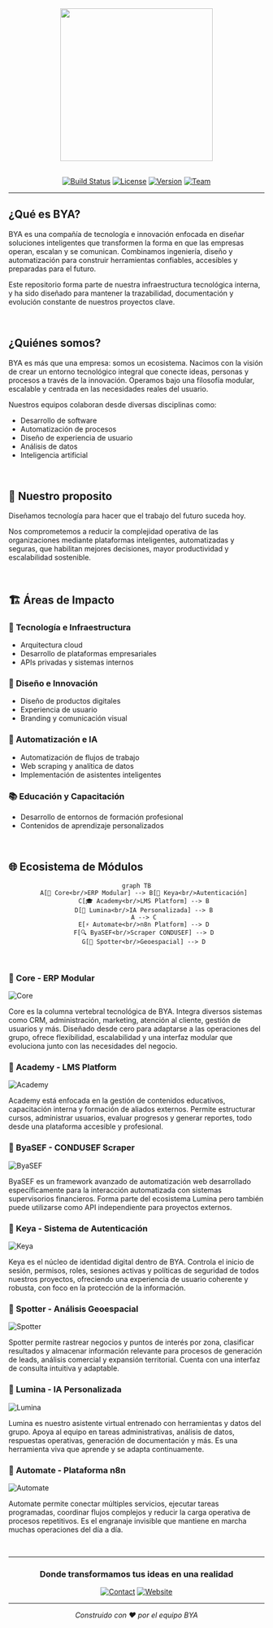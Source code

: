 <div align="center">

  <img src="https://grupogsf.com.mx/wp-content/uploads/2025/07/BYA_WH.png" style="max-width: 100%; height: auto; width: 300px;" />

</div>

<div align="center"> <br>
  

[![Build Status](https://img.shields.io/badge/build-passing-brightgreen.svg?style=flat-square)](https://github.com/bya/ecosystem)
[![License](https://img.shields.io/badge/license-Private-red.svg?style=flat-square)](LICENSE)
[![Version](https://img.shields.io/badge/version-v2.0.0-blue.svg?style=flat-square)](CHANGELOG.md)
[![Team](https://img.shields.io/badge/team-multidisciplinary-purple.svg?style=flat-square)](TEAM.md)

</div>

---

## ¿Qué es BYA?

BYA es una compañía de tecnología e innovación enfocada en diseñar soluciones inteligentes que transformen la forma en que las empresas operan, escalan y se comunican. Combinamos ingeniería, diseño y automatización para construir herramientas confiables, accesibles y preparadas para el futuro.

Este repositorio forma parte de nuestra infraestructura tecnológica interna, y ha sido diseñado para mantener la trazabilidad, documentación y evolución constante de nuestros proyectos clave.

<br>

## ¿Quiénes somos?

BYA es más que una empresa: somos un ecosistema. Nacimos con la visión de crear un entorno tecnológico integral que conecte ideas, personas y procesos a través de la innovación. Operamos bajo una filosofía modular, escalable y centrada en las necesidades reales del usuario.

Nuestros equipos colaboran desde diversas disciplinas como:

- Desarrollo de software
- Automatización de procesos
- Diseño de experiencia de usuario
- Análisis de datos
- Inteligencia artificial

<br>

## 👥 Nuestro proposito

Diseñamos tecnología para hacer que el trabajo del futuro suceda hoy.

Nos comprometemos a reducir la complejidad operativa de las organizaciones mediante plataformas inteligentes, automatizadas y seguras, que habilitan mejores decisiones, mayor productividad y escalabilidad sostenible.

</div>

<br>

## 🏗️ Áreas de Impacto

### 🔧 Tecnología e Infraestructura
- Arquitectura cloud
- Desarrollo de plataformas empresariales
- APIs privadas y sistemas internos

### 🎨 Diseño e Innovación
- Diseño de productos digitales
- Experiencia de usuario
- Branding y comunicación visual

### 🤖 Automatización e IA
- Automatización de flujos de trabajo
- Web scraping y analítica de datos
- Implementación de asistentes inteligentes

### 📚 Educación y Capacitación
- Desarrollo de entornos de formación profesional
- Contenidos de aprendizaje personalizados

<br>

## 🌐 Ecosistema de Módulos

<div align="center">

```mermaid
graph TB
    A[🏢 Core<br/>ERP Modular] --> B[🔐 Keya<br/>Autenticación]
    C[🎓 Academy<br/>LMS Platform] --> B
    D[🧠 Lumina<br/>IA Personalizada] --> B
    A --> C
    E[⚡ Automate<br/>n8n Platform] --> D
    F[🔍 ByaSEF<br/>Scraper CONDUSEF] --> D
    G[📍 Spotter<br/>Geoespacial] --> D
```

</div>

<br>

### 🔹 Core - ERP Modular
![Core](https://img.shields.io/badge/Core-ERP%20System-blue?style=for-the-badge&logo=database)

Core es la columna vertebral tecnológica de BYA. Integra diversos sistemas como CRM, administración, marketing, atención al cliente, gestión de usuarios y más. Diseñado desde cero para adaptarse a las operaciones del grupo, ofrece flexibilidad, escalabilidad y una interfaz modular que evoluciona junto con las necesidades del negocio.

### 🔹 Academy - LMS Platform
![Academy](https://img.shields.io/badge/Academy-Learning%20Management-green?style=for-the-badge&logo=graduation-cap)

Academy está enfocada en la gestión de contenidos educativos, capacitación interna y formación de aliados externos. Permite estructurar cursos, administrar usuarios, evaluar progresos y generar reportes, todo desde una plataforma accesible y profesional.

### 🔹 ByaSEF - CONDUSEF Scraper
![ByaSEF](https://img.shields.io/badge/ByaSEF-Data%20Scraper-orange?style=for-the-badge&logo=web-scraper)

ByaSEF es un framework avanzado de automatización web desarrollado específicamente para la interacción automatizada con sistemas supervisorios financieros. Forma parte del ecosistema Lumina pero también puede utilizarse como API independiente para proyectos externos.

### 🔹 Keya - Sistema de Autenticación
![Keya](https://img.shields.io/badge/Keya-Auth%20System-red?style=for-the-badge&logo=key)

Keya es el núcleo de identidad digital dentro de BYA. Controla el inicio de sesión, permisos, roles, sesiones activas y políticas de seguridad de todos nuestros proyectos, ofreciendo una experiencia de usuario coherente y robusta, con foco en la protección de la información.

### 🔹 Spotter - Análisis Geoespacial
![Spotter](https://img.shields.io/badge/Spotter-GeoSpatial-purple?style=for-the-badge&logo=map)

Spotter permite rastrear negocios y puntos de interés por zona, clasificar resultados y almacenar información relevante para procesos de generación de leads, análisis comercial y expansión territorial. Cuenta con una interfaz de consulta intuitiva y adaptable.

### 🔹 Lumina - IA Personalizada
![Lumina](https://img.shields.io/badge/Lumina-AI%20Assistant-yellow?style=for-the-badge&logo=brain)

Lumina es nuestro asistente virtual entrenado con herramientas y datos del grupo. Apoya al equipo en tareas administrativas, análisis de datos, respuestas operativas, generación de documentación y más. Es una herramienta viva que aprende y se adapta continuamente.

### 🔹 Automate - Plataforma n8n
![Automate](https://img.shields.io/badge/Automate-Workflow%20Engine-teal?style=for-the-badge&logo=workflow)

Automate permite conectar múltiples servicios, ejecutar tareas programadas, coordinar flujos complejos y reducir la carga operativa de procesos repetitivos. Es el engranaje invisible que mantiene en marcha muchas operaciones del día a día.

<br>

---

<div align="center">

### **Donde transformamos tus ideas en una realidad**

[![Contact](https://img.shields.io/badge/Contacto-BYA%20Team-0077B5?style=for-the-badge&logo=linkedin)](mailto:contact@bya.com)
[![Website](https://img.shields.io/badge/Website-bya.com-FF6B35?style=for-the-badge&logo=web)](https://bya.com)

---

*Construido con ❤️ por el equipo BYA*

</div>
